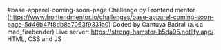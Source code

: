 #base-apparel-coming-soon-page
Challenge by Frontend mentor (https://www.frontendmentor.io/challenges/base-apparel-coming-soon-page-5d46b47f8db8a7063f9331a0)
Coded by Gantuya Badral (a.k.a mad_firebender)
Live server: https://strong-hamster-b5da95.netlify.app/
HTML, CSS and JS
